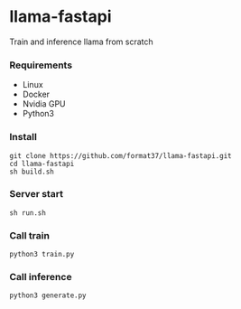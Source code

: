 # llama-fastapi
Train and inference llama from scratch
### Requirements
* Linux  
* Docker  
* Nvidia GPU
* Python3
### Install
```
git clone https://github.com/format37/llama-fastapi.git
cd llama-fastapi
sh build.sh
```
### Server start
```
sh run.sh
```
### Call train
```
python3 train.py
```
### Call inference
```
python3 generate.py
```

